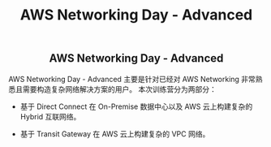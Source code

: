 ﻿---
title: "AWS Networking Day - Advanced"
chapter: false
weight: 1
---

<div style="text-align: center"><h2>AWS Networking Day - Advanced</h2></div>

AWS Networking Day - Advanced 主要是针对已经对 AWS Networking 非常熟悉且需要构造复杂网络解决方案的用户。
本次训练营分为两部分：

- 基于 Direct Connect 在 On-Premise 数据中心以及 AWS 云上构建复杂的 Hybrid 互联网络。

- 基于 Transit Gateway 在 AWS 云上构建复杂的 VPC 网络。
